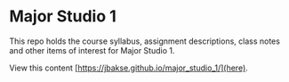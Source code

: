 # Major Studio 1

This repo holds the course syllabus, assignment descriptions, class notes and other items of interest for Major Studio 1.

View this content [https://jbakse.github.io/major_studio_1/](here).
